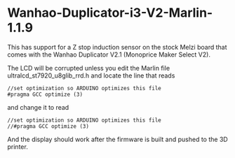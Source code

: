 # Wanhao-Duplicator-i3-V2-Marlin-1.1.9

This has support for a Z stop induction sensor on the stock Melzi board that comes with the Wanhao Duplicator V2.1 (Monoprice Maker Select V2). 

The LCD will be corrupted unless you edit the Marlin file ultralcd_st7920_u8glib_rrd.h and locate the line that reads

```
//set optimization so ARDUINO optimizes this file
#pragma GCC optimize (3)
```

and change it to read

```
//set optimization so ARDUINO optimizes this file
//#pragma GCC optimize (3)
```

And the display should work after the firmware is built and pushed to the 3D printer.
